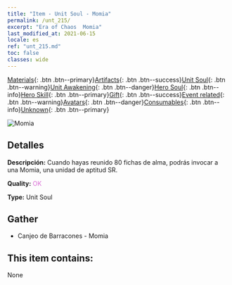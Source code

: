 ```yaml
---
title: "Item - Unit Soul - Momia"
permalink: /unt_215/
excerpt: "Era of Chaos  Momia"
last_modified_at: 2021-06-15
locale: es
ref: "unt_215.md"
toc: false
classes: wide
---
```

 [Materials](/ItemsES/){: .btn .btn--primary}[Artifacts](/ItemsES/Artifacts/){: .btn .btn--success}[Unit Soul](/ItemsES/UnitSoul/){: .btn .btn--warning}[Unit Awakening](/ItemsES/UnitAwakening/){: .btn .btn--danger}[Hero Soul](/ItemsES/HeroSoul/){: .btn .btn--info}[Hero Skill](/ItemsES/HeroSkill/){: .btn .btn--primary}[Gift](/ItemsES/Gift/){: .btn .btn--success}[Event related](/ItemsES/Events/){: .btn .btn--warning}[Avatars](/ItemsES/Avatars/){: .btn .btn--danger}[Consumables](/ItemsES/Consumables/){: .btn .btn--info}[Unknown](/ItemsES/Unknown/){: .btn .btn--primary}

 ![Momia](/images/u/ti_munaiyi.jpg)

## Detalles
 **Descripción:** Cuando hayas reunido 80 fichas de alma, podrás invocar a una Momia, una unidad de aptitud SR.

 **Quality:** <span style="color: #DA70D6">OK</span>

 **Type:** Unit Soul

## Gather

*    Canjeo de Barracones - Momia 

## This item contains:

  None

